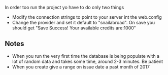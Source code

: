 In order too run the project yo have to do only two things
- Modify the connection strings to point to your server int the web.config
    <add name="SMSDb" connectionString="Data Source=.\SQL16;Initial Catalog=SMSDb;Integrated Security=True;Connect Timeout=15;Encrypt=False;TrustServerCertificate=True;ApplicationIntent=ReadWrite;MultiSubnetFailover=False" providerName="System.Data.SqlClient" />
    <add name="InsuranceDb" providerName="System.Data.SqlClient" connectionString="Data Source=.\sql16;Initial Catalog=Insurance;Integrated Security=True;" />
- Change the provider and set it default to "snailabroad". On save you should get "Save Success!
Your available credits are:1000"

## Notes
- When you run the very first time the database is being populate with a lot of random data and takes some time, around 2-3 minutes. Be patient
- When you create give a range on issue date a past month of 2017
